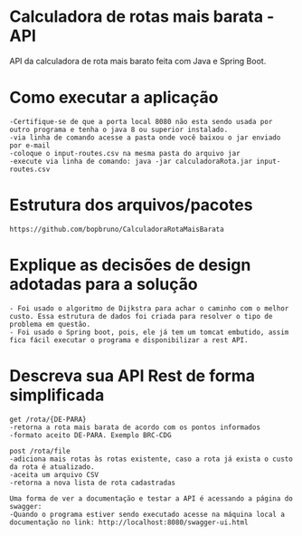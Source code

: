 
# Calculadora de rotas mais barata - API
API da calculadora de rota mais barato feita com Java e Spring Boot.

# Como executar a aplicação  
 	-Certifique-se de que a porta local 8080 não esta sendo usada por outro programa e tenha o java 8 ou superior instalado.   
  	-via linha de comando acesse a pasta onde você baixou o jar enviado por e-mail  
  	-coloque o input-routes.csv na mesma pasta do arquivo jar  
  	-execute via linha de comando: java -jar calculadoraRota.jar input-routes.csv    
  
# Estrutura dos arquivos/pacotes
  	https://github.com/bopbruno/CalculadoraRotaMaisBarata
  	  
# Explique as decisões de design adotadas para a solução
  	- Foi usado o algoritmo de Dijkstra para achar o caminho com o melhor custo. Essa estrutura de dados foi criada para resolver o tipo de problema em questão.  
  	- Foi usado o Spring boot, pois, ele já tem um tomcat embutido, assim fica fácil executar o programa e disponibilizar a rest API.
  	   
# Descreva sua API Rest de forma simplificada  
  	
  	get	/rota/{DE-PARA}  	
  	-retorna a rota mais barata de acordo com os pontos informados
  	-formato aceito DE-PARA. Exemplo BRC-CDG
  	
  	post /rota/file
  	-adiciona mais rotas às rotas existente, caso a rota já exista o custo da rota é atualizado.
  	-aceita um arquivo CSV
  	-retorna a nova lista de rota cadastradas
  	
  	Uma forma de ver a documentação e testar a API é acessando a página do swagger:  
  	-Quando o programa estiver sendo executado acesse na máquina local a documentação no link: http://localhost:8080/swagger-ui.html 
  	